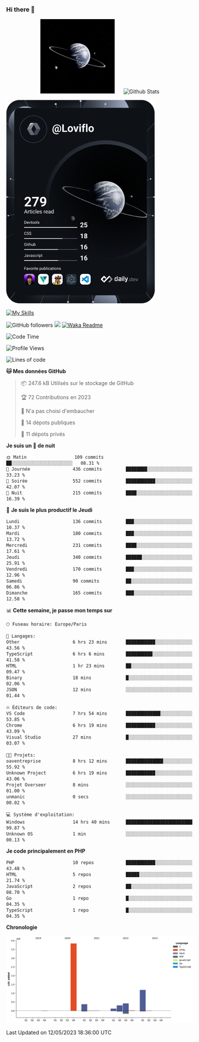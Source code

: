 ### Hi there 👋

<p align="center">
  <img src="https://github.com/Loviflo/Loviflo/blob/main/img/portrait.jpg" alt="Loviflo" height="200" style="margin-right: 20px"/>
  <img src="https://github-readme-stats.vercel.app/api?username=Loviflo&show_icons=true&theme=graywhite" alt="Github Stats" />
</p>

<a href="https://app.daily.dev/loviflo"><img src="https://github.com/loviflo/loviflo/blob/main/devcard.svg" width="400" alt="Loviflo's Dev Card"/></a>


[![My Skills](https://skillicons.dev/icons?i=php,laravel,symfony,mysql,js,ts,html,css,sass,angular,docker,webpack,vscode,figma,git,github,gitlab)](https://skillicons.dev)


![GitHub followers](https://img.shields.io/github/followers/Loviflo?label=Follow&style=social)
![](https://visitor-badge.glitch.me/badge?page_id=Loviflo.Loviflo)
[![Waka Readme](https://github.com/Loviflo/Loviflo/actions/workflows/update-stats.yml/badge.svg)](https://github.com/Loviflo/Loviflo/actions/workflows/update-stats.yml)

<!--START_SECTION:waka-->
![Code Time](http://img.shields.io/badge/Code%20Time-1%2C141%20hrs-blue)

![Profile Views](http://img.shields.io/badge/Vues%20du%20profil-0-blue)

![Lines of code](https://img.shields.io/badge/Depuis%20Hello%20World%2C%20j%27ai%20%C3%A9crit-6.2%20million%20Lignes%20de%20code-blue)

**🐱 Mes données GitHub** 

> 📦 247.6 kB Utilisés sur le stockage de GitHub 
 > 
> 🏆 72 Contributions en 2023
 > 
> 🚫 N'a pas choisi d'embaucher
 > 
> 📜 14 dépots publiques 
 > 
> 🔑 11 dépots privés 
 > 
**Je suis un 🦉 de nuit** 

```text
🌞 Matin                  109 commits         ██░░░░░░░░░░░░░░░░░░░░░░░   08.31 % 
🌆 Journée                436 commits         ████████░░░░░░░░░░░░░░░░░   33.23 % 
🌃 Soirée                 552 commits         ███████████░░░░░░░░░░░░░░   42.07 % 
🌙 Nuit                   215 commits         ████░░░░░░░░░░░░░░░░░░░░░   16.39 % 
```
📅 **Je suis le plus productif le Jeudi** 

```text
Lundi                    136 commits         ███░░░░░░░░░░░░░░░░░░░░░░   10.37 % 
Mardi                    180 commits         ███░░░░░░░░░░░░░░░░░░░░░░   13.72 % 
Mercredi                 231 commits         ████░░░░░░░░░░░░░░░░░░░░░   17.61 % 
Jeudi                    340 commits         ██████░░░░░░░░░░░░░░░░░░░   25.91 % 
Vendredi                 170 commits         ███░░░░░░░░░░░░░░░░░░░░░░   12.96 % 
Samedi                   90 commits          ██░░░░░░░░░░░░░░░░░░░░░░░   06.86 % 
Dimanche                 165 commits         ███░░░░░░░░░░░░░░░░░░░░░░   12.58 % 
```


📊 **Cette semaine, je passe mon temps sur** 

```text
🕑︎ Fuseau horaire: Europe/Paris

💬 Langages: 
Other                    6 hrs 23 mins       ███████████░░░░░░░░░░░░░░   43.56 % 
TypeScript               6 hrs 6 mins        ██████████░░░░░░░░░░░░░░░   41.58 % 
HTML                     1 hr 23 mins        ██░░░░░░░░░░░░░░░░░░░░░░░   09.47 % 
Binary                   18 mins             █░░░░░░░░░░░░░░░░░░░░░░░░   02.06 % 
JSON                     12 mins             ░░░░░░░░░░░░░░░░░░░░░░░░░   01.44 % 

🔥 Éditeurs de code: 
VS Code                  7 hrs 54 mins       █████████████░░░░░░░░░░░░   53.85 % 
Chrome                   6 hrs 19 mins       ███████████░░░░░░░░░░░░░░   43.09 % 
Visual Studio            27 mins             █░░░░░░░░░░░░░░░░░░░░░░░░   03.07 % 

🐱‍💻 Projets: 
oaventreprise            8 hrs 12 mins       ██████████████░░░░░░░░░░░   55.92 % 
Unknown Project          6 hrs 19 mins       ███████████░░░░░░░░░░░░░░   43.06 % 
Projet Overseer          8 mins              ░░░░░░░░░░░░░░░░░░░░░░░░░   01.00 % 
unmanic                  0 secs              ░░░░░░░░░░░░░░░░░░░░░░░░░   00.02 % 

💻 Système d'exploitation: 
Windows                  14 hrs 40 mins      █████████████████████████   99.87 % 
Unknown OS               1 min               ░░░░░░░░░░░░░░░░░░░░░░░░░   00.13 % 
```

**Je code principalement en PHP** 

```text
PHP                      10 repos            ███████████░░░░░░░░░░░░░░   43.48 % 
HTML                     5 repos             █████░░░░░░░░░░░░░░░░░░░░   21.74 % 
JavaScript               2 repos             ██░░░░░░░░░░░░░░░░░░░░░░░   08.70 % 
Go                       1 repo              █░░░░░░░░░░░░░░░░░░░░░░░░   04.35 % 
TypeScript               1 repo              █░░░░░░░░░░░░░░░░░░░░░░░░   04.35 % 
```



**Chronologie**

![Lines of Code chart](https://raw.githubusercontent.com/Loviflo/Loviflo/main/assets/bar_graph.png)


 Last Updated on 12/05/2023 18:36:00 UTC
<!--END_SECTION:waka-->
